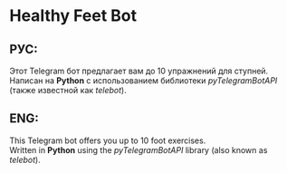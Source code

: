 # Healthy Feet Bot
## РУС:
Этот Telegram бот предлагает вам до 10 упражнений для ступней.\
Написан на **Python** с использованием библиотеки *pyTelegramBotAPI* (также известной как *telebot*).
## ENG:
This Telegram bot offers you up to 10 foot exercises.\
Written in **Python** using the *pyTelegramBotAPI* library (also known as *telebot*).
